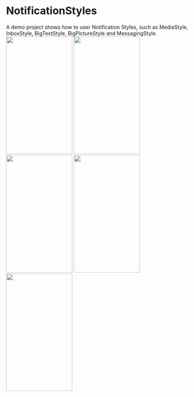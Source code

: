 # NotificationStyles
A demo project shows how to user Notification Styles, such as MediaStyle, InboxStyle, BigTextStyle, BigPictureStyle and MessagingStyle.
<img src="https://github.com/boybeak/NotificationStyles/blob/master/main.png" width=180 height=320/>
<img src="https://github.com/boybeak/NotificationStyles/blob/master/big_text.png" width=180 height=320/>
<img src="https://github.com/boybeak/NotificationStyles/blob/master/big_picture.png" width=180 height=320/>
<img src="https://github.com/boybeak/NotificationStyles/blob/master/inbox.png" width=180 height=320/>
<img src="https://github.com/boybeak/NotificationStyles/blob/master/messaging.png" width=180 height=320/>
